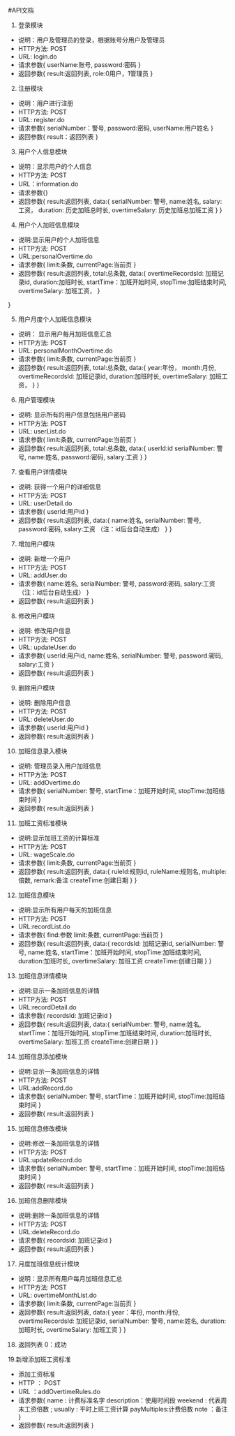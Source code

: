 #API文档

1. 登录模块
* 说明：用户及管理员的登录，根据账号分用户及管理员
* HTTP方法: POST
* URL: login.do
* 请求参数{
    userName:账号,
    password:密码
    }
* 返回参数{
    result:返回列表,
    role:0用户，1管理员
    }
    
2. 注册模块
* 说明：用户进行注册
* HTTP方法: POST
* URL: register.do
* 请求参数{
    serialNumber：警号,
    password:密码,
    userName:用户姓名
    }
* 返回参数{
    result：返回列表
    }
    
3. 用户个人信息模块
* 说明：显示用户的个人信息
* HTTP方法: POST
* URL：information.do
* 请求参数{}
* 返回参数{
    result:返回列表,
    data:{
    serialNumber: 警号,
    name:姓名,
    salary: 工资，
    duration: 历史加班总时长,
    overtimeSalary: 历史加班总加班工资
    }
}

4. 用户个人加班信息模块
* 说明:显示用户的个人加班信息
* HTTP方法: POST
* URL:personalOvertime.do
* 请求参数{
    limit:条数,
    currentPage:当前页
}
* 返回参数{
    result:返回列表,
    total:总条数,
    data:{
    overtimeRecordsId: 加班记录id,
    duration:加班时长,
    startTime：加班开始时间,
    stopTime:加班结束时间,
    overtimeSalary: 加班工资，
    }
    
}

5. 用户月度个人加班信息模块
* 说明： 显示用户每月加班信息汇总
* HTTP方法: POST
* URL: personalMonthOvertime.do
* 请求参数{
    limit:条数,
    currentPage:当前页
}
* 返回参数{
    result:返回列表,
    total:总条数,
    data:{
    year:年份，
    month:月份,
    overtimeRecordsId: 加班记录id,
    duration:加班时长,
    overtimeSalary: 加班工资，
    }
}

6. 用户管理模块
* 说明: 显示所有的用户信息包括用户密码
* HTTP方法: POST
* URL: userList.do
* 请求参数{
    limit:条数,
    currentPage:当前页
}
* 返回参数{
    result:返回列表,
    total:总条数,
    data:{
    userId:id
    serialNumber: 警号,
    name:姓名,
    password:密码,
    salary:工资
    }
}

7. 查看用户详情模块
* 说明: 获得一个用户的详细信息
* HTTP方法: POST
* URL: userDetail.do
* 请求参数{
    userId:用户id 
}
* 返回参数{
    result:返回列表,
    data:{
      name:姓名,
      serialNumber: 警号,
      password:密码,
      salary:工资 （注：id后台自动生成）
    }
}

7. 增加用户模块
* 说明: 新增一个用户
* HTTP方法: POST
* URL: addUser.do
* 请求参数{
    name:姓名,
    serialNumber: 警号,
    password:密码,
    salary:工资 （注：id后台自动生成）
}
* 返回参数{
    result:返回列表
}

8. 修改用户模块
* 说明: 修改用户信息
* HTTP方法: POST
* URL: updateUser.do
* 请求参数{
    userId:用户id,
    name:姓名,
    serialNumber: 警号,
    password:密码,
    salary:工资
}
* 返回参数{
    result:返回列表
}

9. 删除用户模块
* 说明: 删除用户信息
* HTTP方法: POST
* URL: deleteUser.do
* 请求参数{
    userId:用户id
}
* 返回参数{
    result:返回列表
}

10. 加班信息录入模块
* 说明: 管理员录入用户加班信息
* HTTP方法: POST
* URL: addOvertime.do
* 请求参数{
    serialNumber: 警号,
    startTime：加班开始时间,
    stopTime:加班结束时间
}
* 返回参数{
    result:返回列表
}

11. 加班工资标准模块
* 说明:显示加班工资的计算标准
* HTTP方法: POST
* URL: wageScale.do
* 请求参数{
    limit:条数,
    currentPage:当前页
}
* 返回参数{
    result:返回列表,
    data:{
        ruleId:规则id,
        ruleName:规则名,
        multiple:倍数,
        remark:备注
        createTime:创建日期
    }
}

12. 加班信息模块
* 说明:显示所有用户每天的加班信息
* HTTP方法: POST
* URL:recordList.do
* 请求参数{
    find:参数
    limit:条数,
    currentPage:当前页
}
* 返回参数{
    result:返回列表,
    data:{
        recordsId: 加班记录id,
        serialNumber: 警号,
        name:姓名,
        startTime：加班开始时间,
        stopTime:加班结束时间,
        duration:加班时长,
        overtimeSalary: 加班工资
        createTime:创建日期
    }
}

13. 加班信息详情模块
* 说明:显示一条加班信息的详情
* HTTP方法: POST
* URL:recordDetail.do
* 请求参数{
    recordsId: 加班记录id
}
* 返回参数{
    result:返回列表,
    data:{
        serialNumber: 警号,
        name:姓名,
        startTime：加班开始时间,
        stopTime:加班结束时间,
        duration:加班时长,
        overtimeSalary: 加班工资
        createTime:创建日期
    }
}

14. 加班信息添加模块
* 说明:显示一条加班信息的详情
* HTTP方法: POST
* URL:addRecord.do
* 请求参数{
    serialNumber: 警号,
    startTime：加班开始时间,
    stopTime:加班结束时间
}
* 返回参数{
    result:返回列表
}

15. 加班信息修改模块
* 说明:修改一条加班信息的详情
* HTTP方法: POST
* URL:updateRecord.do
* 请求参数{
    serialNumber: 警号,
    startTime：加班开始时间,
    stopTime:加班结束时间
}
* 返回参数{
    result:返回列表
}

16. 加班信息删除模块
* 说明:删除一条加班信息的详情
* HTTP方法: POST
* URL:deleteRecord.do
* 请求参数{
    recordsId: 加班记录id
}
* 返回参数{
    result:返回列表
}

17. 月度加班信息统计模块
* 说明：显示所有用户每月加班信息汇总
* HTTP方法: POST
* URL: overtimeMonthList.do
* 请求参数{
    limit:条数,
    currentPage:当前页
}
* 返回参数{
    result:返回列表,
    data:{
        year：年份,
        month:月份,
        overtimeRecordsId: 加班记录id,
        serialNumber: 警号,
        name:姓名,
        duration:加班时长,
        overtimeSalary: 加班工资
    }
}

18. 返回列表
   0：成功
   
   
19.新增添加班工资标准
* 添加工资标准
* HTTP ： POST
* URL ：addOvertimeRules.do
* 请求参数{
   name : 计费标准名字
   description：使用时间段 weekend : 代表周末工资倍数 ; usually : 平时上班工资计算
   payMultiples:计费倍数
   note ：备注
}
* 返回参数{
    result:返回列表
}